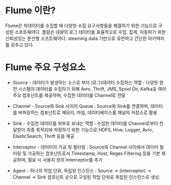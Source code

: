 # Flume 이란?
Flume은 빅데이터를 수집할 때 다양한 수집 요구사항들을 해결하기 위한 기능으로 구성된 소프트웨어다. 플럼은 대량의 로그 데이터를 효율적으로 수집, 집계, 이동하기 위한 신뢰성있는 분산형 소프트웨어다. steaming data 기반으로 유연하고 간단한 아키텍처를 갖추고 있다.

# Flume 주요 구성요소


 - Source - 데이터가 발생하는 소스로 부터 (로그)데이터 수집하는 역할
: 다양한 원천 시스템의 데이터를 수집하기 위해 Avro, Thrift, JMS, Spool Dir, Kafka등 여러 주요 컴포넌트를 제공하며, 수집한 데이터를 Channel로 전달

 - Channel - Source와 Sink 사이의 Queue
: Source와 Sink를 연결하며, 데이터를 버퍼링하는 컴포넌트로 메모리, 파일, 데이터베이스를 채널의 저장소로 활용

 - Sink - 수집한 데이터를 외부로 보내는 역할
: 수집한 데이터를 Channel로부터 전달받아 최종 목적지에 저장하기 위한 기능으로 HDFS, Hive, Logger, Avro, ElasticSearch, Thrift 등을 제공

 - Interceptor - 데이터의 가공 및 필터링
: Source와 Channel 사이에서 데이터 필터링 및 가공하는 컴포넌트로서 Timestamp, Host, Regex Filtering 등을 기본 제공하며, 필요 시 사용자 정의 Interceptor를 추가

 - Agent - 하나의 작업 단위, 독립된 인스턴스
: Source -> (interceptor) -> Channel -> Sink 컴포넌트 순으로 구성된 작업 단위로 독립된 인스턴스로 생성.
